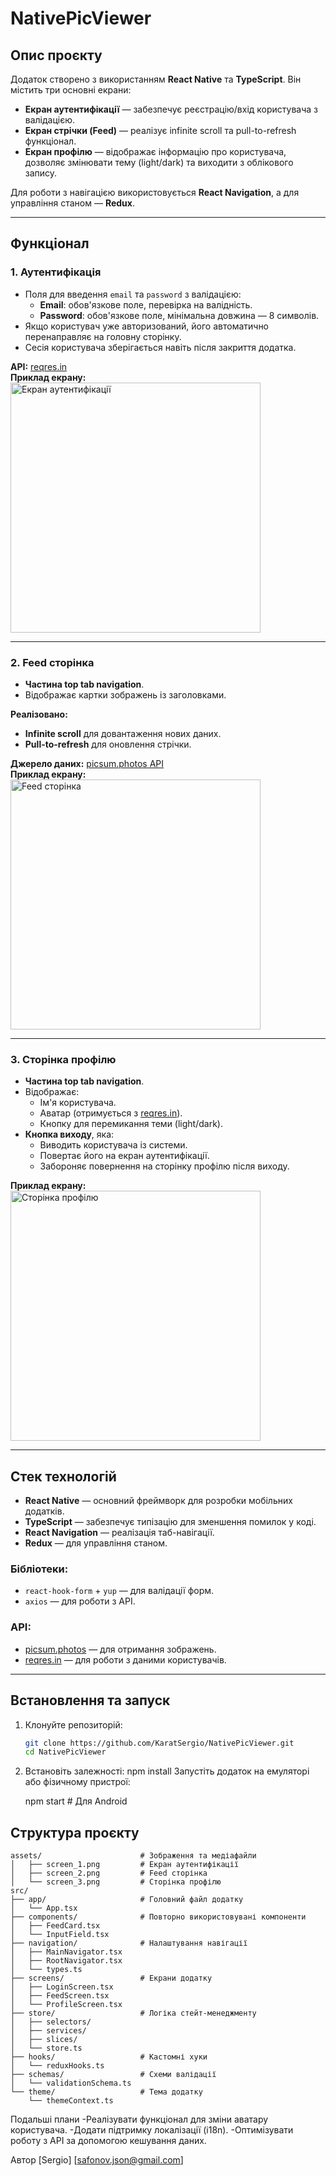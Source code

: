 # NativePicViewer

## Опис проєкту

Додаток створено з використанням **React Native** та **TypeScript**. Він містить три основні екрани:

- **Екран аутентифікації** — забезпечує реєстрацію/вхід користувача з валідацією.
- **Екран стрічки (Feed)** — реалізує infinite scroll та pull-to-refresh функціонал.
- **Екран профілю** — відображає інформацію про користувача, дозволяє змінювати тему (light/dark) та виходити з облікового запису.

Для роботи з навігацією використовується **React Navigation**, а для управління станом — **Redux**.

---

## Функціонал

### 1. Аутентифікація

- Поля для введення `email` та `password` з валідацією:
  - **Email**: обов'язкове поле, перевірка на валідність.
  - **Password**: обов'язкове поле, мінімальна довжина — 8 символів.
- Якщо користувач уже авторизований, його автоматично перенаправляє на головну сторінку.
- Сесія користувача зберігається навіть після закриття додатка.

**API:** [reqres.in](https://reqres.in)  
**Приклад екрану:**  
<img src="./assets/screen_1.png" alt="Екран аутентифікації" width="400">

---

### 2. Feed сторінка

- **Частина top tab navigation**.
- Відображає картки зображень із заголовками.

**Реалізовано:**

- **Infinite scroll** для довантаження нових даних.
- **Pull-to-refresh** для оновлення стрічки.

**Джерело даних:** [picsum.photos API](https://picsum.photos)  
**Приклад екрану:**  
<img src="./assets/screen_2.png" alt="Feed сторінка" width="400">

---

### 3. Сторінка профілю

- **Частина top tab navigation**.
- Відображає:
  - Ім'я користувача.
  - Аватар (отримується з [reqres.in](https://reqres.in)).
  - Кнопку для перемикання теми (light/dark).
- **Кнопка виходу**, яка:
  - Виводить користувача із системи.
  - Повертає його на екран аутентифікації.
  - Забороняє повернення на сторінку профілю після виходу.

**Приклад екрану:**  
<img src="./assets/screen_3.png" alt="Сторінка профілю" width="400">

---

## Стек технологій

- **React Native** — основний фреймворк для розробки мобільних додатків.
- **TypeScript** — забезпечує типізацію для зменшення помилок у коді.
- **React Navigation** — реалізація таб-навігації.
- **Redux** — для управління станом.

### Бібліотеки:

- `react-hook-form` + `yup` — для валідації форм.
- `axios` — для роботи з API.

### API:

- [picsum.photos](https://picsum.photos) — для отримання зображень.
- [reqres.in](https://reqres.in) — для роботи з даними користувачів.

---

## Встановлення та запуск

1. Клонуйте репозиторій:

   ```bash
   git clone https://github.com/KaratSergio/NativePicViewer.git
   cd NativePicViewer

   ```

2. Встановіть залежності:
   npm install
   Запустіть додаток на емуляторі або фізичному пристрої:

   npm start # Для Android

## Структура проєкту

```
assets/                      # Зображення та медіафайли
│   ├── screen_1.png         # Екран аутентифікації
│   ├── screen_2.png         # Feed сторінка
│   └── screen_3.png         # Сторінка профілю
src/
├── app/                     # Головний файл додатку
│   └── App.tsx
├── components/              # Повторно використовувані компоненти
│   ├── FeedCard.tsx
│   └── InputField.tsx
├── navigation/              # Налаштування навігації
│   ├── MainNavigator.tsx
│   ├── RootNavigator.tsx
│   └── types.ts
├── screens/                 # Екрани додатку
│   ├── LoginScreen.tsx
│   ├── FeedScreen.tsx
│   └── ProfileScreen.tsx
├── store/                   # Логіка стейт-менеджменту
│   ├── selectors/
│   ├── services/
│   ├── slices/
│   └── store.ts
├── hooks/                   # Кастомні хуки
│   └── reduxHooks.ts
├── schemas/                 # Схеми валідації
│   └── validationSchema.ts
└── theme/                   # Тема додатку
    └── themeContext.ts
```

Подальші плани
-Реалізувати функціонал для зміни аватару користувача.
-Додати підтримку локалізації (i18n).
-Оптимізувати роботу з API за допомогою кешування даних.

Автор
[Sergio]
[safonov.json@gmail.com]
